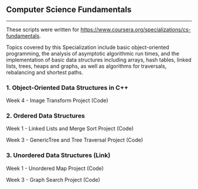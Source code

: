 
## Computer Science Fundamentals

---

These scripts were written for https://www.coursera.org/specializations/cs-fundamentals.

Topics covered by this Specialization include basic object-oriented programming, the analysis of asymptotic algorithmic run times, and the implementation of basic data structures including arrays, hash tables, linked lists, trees, heaps and graphs, as well as algorithms for traversals, rebalancing and shortest paths.

### 1. Object-Oriented Data Structures in C++

Week 4 - Image Transform Project (Code)

### 2. Ordered Data Structures

Week 1 - Linked Lists and Merge Sort Project (Code)

Week 3 - GenericTree and Tree Traversal Project (Code)

### 3. Unordered Data Structures (Link)

Week 1 - Unordered Map Project (Code)

Week 3 - Graph Search Project (Code)
